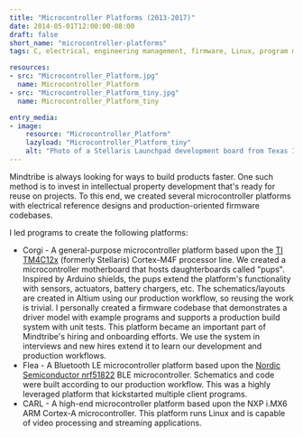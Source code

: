 ```yaml
---
title: "Microcontroller Platforms (2013-2017)"
date: 2014-05-01T12:00:00-08:00
draft: false
short_name: "microcontroller-platforms"
tags: C, electrical, engineering management, firmware, Linux, program management, sensors, test

resources:
- src: "Microcontroller_Platform.jpg"
  name: Microcontroller_Platform
- src: "Microcontroller_Platform_tiny.jpg"
  name: Microcontroller_Platform_tiny

entry_media:
- image:
    resource: "Microcontroller_Platform"
    lazyload: "Microcontroller_Platform_tiny"
    alt: "Photo of a Stellaris Launchpad development board from Texas Instruments"
---
```

Mindtribe is always looking for ways to build products faster. One such method is to invest in
intellectual property development that's ready for reuse on projects. To this end, we created
several microcontroller platforms with electrical reference designs and production-oriented firmware
codebases.

I led programs to create the following platforms:

* Corgi - A general-purpose microcontroller platform based upon the [TI TM4C12x](https://www.ti.com/microcontrollers/other-mcus/overview.html) (formerly Stellaris) Cortex-M4F processor line. We created a microcontroller motherboard that hosts daughterboards called "pups". Inspired by Arduino shields, the pups extend the platform's functionality with sensors, actuators, battery chargers, etc. The schematics/layouts are created in Altium using our production workflow, so reusing the work is trivial. I personally created a firmware codebase that demonstrates a driver model with example programs and supports a production build system with unit tests. This platform became an important part of Mindtribe's hiring and onboarding efforts. We use the system in interviews and new hires extend it to learn our development and production workflows.
* Flea - A Bluetooth LE microcontroller platform based upon the [Nordic Semiconductor nrf51822](https://www.nordicsemi.com/eng/Products/Bluetooth-low-energy/nRF51822) BLE microcontroller. Schematics and code were built according to our production workflow. This was a highly leveraged platform that kickstarted multiple client programs.
* CARL - A high-end microcontroller platform based upon the NXP i.MX6 ARM Cortex-A microcontroller. This platform runs Linux and is capable of video processing and streaming applications.
